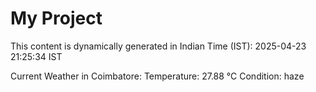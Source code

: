 # My Project

This content is dynamically generated in Indian Time (IST): 2025-04-23 21:25:34 IST


Current Weather in Coimbatore:
Temperature: 27.88 °C
Condition: haze
